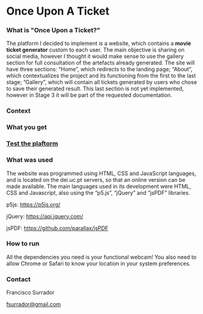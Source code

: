 # **Once Upon A Ticket**


### **What is "Once Upon a Ticket?"**


The platform I decided to implement is a website, which contains a **movie ticket generator** custom to each user. The main objective is sharing on social media, however I thought it would make sense to use the gallery section for full consultation of the artefacts already generated.
The site will have three sections: “Home”, which redirects to the landing page; “About”, which contextualizes the project and its functioning from the first to the last stage; ”Gallery”, which will contain all tickets generated by users who chose to save their generated result. This last section is not yet implemented, however in Stage 3 it will be part of the requested documentation.

### **Context**

### **What you get**

### [Test the plaftorm](https://student.dei.uc.pt/~surrador/Gerador%20de%20Bilhetes/)

### **What was used**

The website was programmed using HTML, CSS and JavaScript languages, and is located on the dei.uc.pt servers, so that an online version can be made available. The main languages used in its development were HTML, CSS and Javascript, also using the “p5.js”, “jQuery” and “jsPDF” libraries.

p5js: <https://p5js.org/>

jQuery: <https://api.jquery.com/>

jsPDF: <https://github.com/parallax/jsPDF>

### **How to run**

All the dependencies you need is your functional webcam! You also need to allow Chrome or Safari to know your location in your system preferences.

### **Contact**

Francisco Surrador

fsurrador@gmail.com


